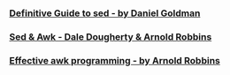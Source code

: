 
### [Definitive Guide to sed - by Daniel Goldman](https://amzn.to/3cnzQCS)
### [Sed & Awk - Dale Dougherty & Arnold Robbins](https://amzn.to/3kKck7Y)
### [Effective awk programming - by Arnold Robbins](https://amzn.to/30scfhM)
